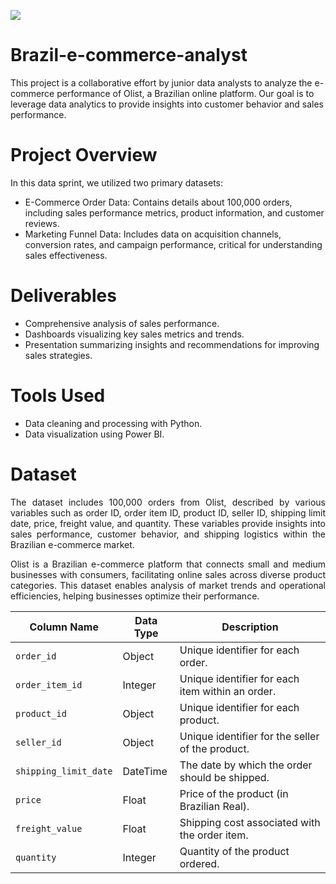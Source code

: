 ![](https://www.agenciaeplus.com.br/wp-content/uploads/2018/06/ecommercebrasil.jpg)
# Brazil-e-commerce-analyst
This project is a collaborative effort by junior data analysts to analyze the e-commerce performance of Olist, a Brazilian online platform. Our goal is to leverage data analytics to provide insights into customer behavior and sales performance.

# Project Overview
In this data sprint, we utilized two primary datasets:

- E-Commerce Order Data: Contains details about 100,000 orders, including sales performance metrics, product information, and customer reviews.
- Marketing Funnel Data: Includes data on acquisition channels, conversion rates, and campaign performance, critical for understanding sales effectiveness.

# Deliverables
- Comprehensive analysis of sales performance.
- Dashboards visualizing key sales metrics and trends.
- Presentation summarizing insights and recommendations for improving sales strategies.

# Tools Used 
- Data cleaning and processing with Python.
- Data visualization using Power BI.

# Dataset
<div style = "text-align:justify">The dataset includes 100,000 orders from Olist, described by various variables such as order ID, order item ID, product ID, seller ID, shipping limit date, price, freight value, and quantity. These variables provide insights into sales performance, customer behavior, and shipping logistics within the Brazilian e-commerce market.

Olist is a Brazilian e-commerce platform that connects small and medium businesses with consumers, facilitating online sales across diverse product categories. This dataset enables analysis of market trends and operational efficiencies, helping businesses optimize their performance.</div>

| Column Name         | Data Type   | Description                                                      |
|---------------------|-------------|------------------------------------------------------------------|
| `order_id`          | Object      | Unique identifier for each order.                               |
| `order_item_id`     | Integer     | Unique identifier for each item within an order.                |
| `product_id`        | Object      | Unique identifier for each product.                             |
| `seller_id`         | Object      | Unique identifier for the seller of the product.                |
| `shipping_limit_date` | DateTime  | The date by which the order should be shipped.                  |
| `price`             | Float       | Price of the product (in Brazilian Real).                       |
| `freight_value`     | Float       | Shipping cost associated with the order item.                   |
| `quantity`          | Integer     | Quantity of the product ordered.                                |
